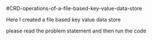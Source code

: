 #CRD-operations-of-a-file-based-key-value-data-store

Here I created a file based key value data store

please read the problem statement and then run the code
